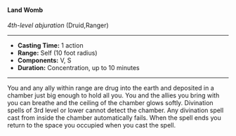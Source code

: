 #### Land Womb
*4th-level abjuration* (Druid,Ranger)
___
- **Casting Time:** 1 action
- **Range:** Self (10 foot radius)
- **Components:** V, S
- **Duration:** Concentration, up to 10 minutes
---
You and any ally within range are drug into the earth and deposited in a chamber just big enough to hold all you. You and the allies you bring with you can breathe and the ceiling of the chamber glows softly. Divination spells of 3rd level or lower cannot detect the chamber. Any divination spell cast from inside the chamber automatically fails. When the spell ends you return to the space you occupied when you cast the spell.
